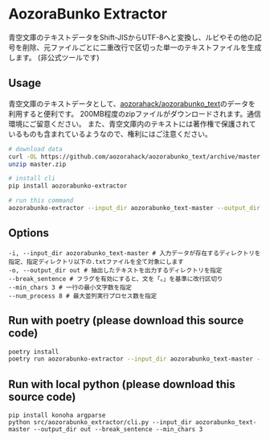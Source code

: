 # AozoraBunko Extractor

青空文庫のテキストデータをShift-JISからUTF-8へと変換し、ルビやその他の記号を削除、元ファイルごとに二重改行で区切った単一のテキストファイルを生成します。
(非公式ツールです)

## Usage

青空文庫のテキストデータとして、[aozorahack/aozorabunko_text](https://github.com/aozorahack/aozorabunko_text)のデータを利用すると便利です。
200MB程度のzipファイルがダウンロードされます。通信環境にご留意ください。
また、青空文庫内のテキストには著作権で保護されているものも含まれているようなので、権利にはご注意ください。


```bash
# download data
curl -OL https://github.com/aozorahack/aozorabunko_text/archive/master.zip
unzip master.zip

# install cli
pip install aozorabunko-extractor

# run this command
aozorabunko-extractor --input_dir aozorabunko_text-master --output_dir out --break_sentence --min_chars 3
```

## Options

```
-i, --input_dir aozorabunko_text-master # 入力データが存在するディレクトリを指定、指定ディレクトリ以下の.txtファイルを全て対象にします
-o, --output_dir out # 抽出したテキストを出力するディレクトリを指定
--break_sentence # フラグを有効にすると、文を「。」を基準に改行区切り
--min_chars 3 # 一行の最小文字数を指定
--num_process 8 # 最大並列実行プロセス数を指定
```


## Run with poetry (please download this source code)


```bash
poetry install
poetry run aozorabunko-extractor --input_dir aozorabunko_text-master --output_dir out --break_sentence --min_chars 3
```

## Run with local python (please download this source code)

```
pip install konoha argparse
python src/aozorabunko_extractor/cli.py --input_dir aozorabunko_text-master --output_dir out --break_sentence --min_chars 3
```